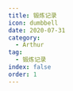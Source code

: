 ```yaml
---
title: 锻炼记录
icon: dumbbell
date: 2020-07-31
category:
  - Arthur
tag:
  - 锻炼记录
index: false
order: 1
---
```

